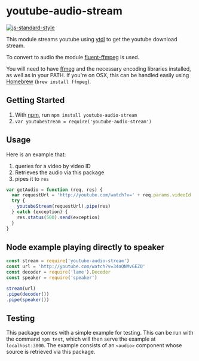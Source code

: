 # youtube-audio-stream

[![js-standard-style](https://cdn.rawgit.com/feross/standard/master/badge.svg)](https://github.com/feross/standard)

This module streams youtube using [ytdl](https://github.com/fent/node-ytdl) to get the youtube download stream.

To convert to audio the module [fluent-ffmpeg](https://github.com/schaermu/node-fluent-ffmpeg) is used.

You will need to have [ffmeg](http://www.ffmpeg.org/) and the necessary encoding libraries installed, as well as in your PATH. If you're on OSX, this can be handled easily using [Homebrew](http://brew.sh/) (`brew install ffmpeg`).

## Getting Started

1. With [npm](http://npmjs.org), run `npm install youtube-audio-stream`
2. `var youtubeStream = require('youtube-audio-stream')`

## Usage

Here is an example that:

1. queries for a video by video ID
2. Retrieves the audio via this package
3. pipes it to `res`

```js
var getAudio = function (req, res) {
  var requestUrl = 'http://youtube.com/watch?v=' + req.params.videoId
  try {
    youtubeStream(requestUrl).pipe(res)
  } catch (exception) {
    res.status(500).send(exception)
  }
}
```

## Node example playing directly to speaker
```js
const stream = require('youtube-audio-stream')
const url = 'http://youtube.com/watch?v=34aQNMvGEZQ'
const decoder = require('lame').Decoder
const speaker = require('speaker')

stream(url)
.pipe(decoder())
.pipe(speaker())
```

## Testing

This package comes with a simple example for testing. This can be run with the command `npm test`, which will then serve the example at `localhost:3000`. The example consists of an `<audio>` component whose source is retrieved via this package.
